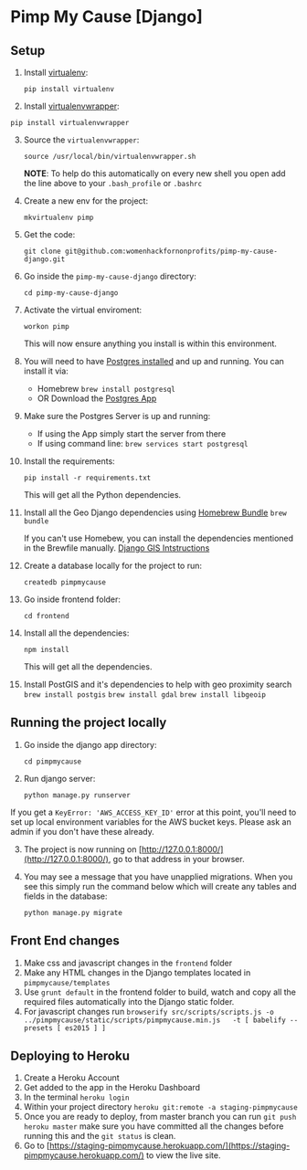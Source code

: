 # Pimp My Cause [Django]

## Setup

1. Install [virtualenv](https://virtualenv.pypa.io/en/stable/):

	`pip install virtualenv`

2. Install [virtualenvwrapper](https://virtualenvwrapper.readthedocs.io/en/latest/install.html):

  `pip install virtualenvwrapper`

3. Source the `virtualenvwrapper`:

	`source /usr/local/bin/virtualenvwrapper.sh`

	**NOTE**: To help do this automatically on every new shell you open add the line above to your `.bash_profile` or  `.bashrc`

4. Create a new env for the project:

	 `mkvirtualenv pimp`

5. Get the code:

	`git clone git@github.com:womenhackfornonprofits/pimp-my-cause-django.git`

6. Go inside the `pimp-my-cause-django` directory:

	`cd pimp-my-cause-django`

7. Activate the virtual enviroment:

	 `workon pimp`

	 This will now ensure anything you install is within this environment.

8. You will need to have [Postgres installed](https://www.postgresql.org/download/) and up and running. You can install it via:
	- Homebrew `brew install postgresql`
	- OR Download the [Postgres App](http://postgresapp.com/)

9. Make sure the Postgres Server is up and running:
	- If using the App simply start the server from there
	- If using command line: `brew services start postgresql`

9. Install the requirements:

	 `pip install -r requirements.txt`

	 This will get all the Python dependencies.
10. Install all the Geo Django dependencies using [Homebrew Bundle](https://github.com/Homebrew/homebrew-bundle)
	`brew bundle`

	If you can't use Homebew, you can install the dependencies mentioned in the Brewfile manually. [Django GIS Intstructions](https://docs.djangoproject.com/en/1.11/ref/contrib/gis/install/#macos)

9. Create a database locally for the project to run:

	`createdb pimpmycause`

10. Go inside frontend folder:

	`cd frontend`

11. Install all the dependencies:

	 `npm install`

	 This will get all the dependencies.
12. Install PostGIS and it's dependencies to help with geo proximity search
`brew install postgis`
`brew install gdal`
`brew install libgeoip`

## Running the project locally
1. Go inside the django app directory:

	`cd pimpmycause`

2. Run django server:

	`python manage.py runserver`

  If you get a `KeyError: 'AWS_ACCESS_KEY_ID'` error at this point, you'll need to set up local environment variables for the AWS bucket keys. Please ask an admin if you don't have these already.

3. The project is now running on [http://127.0.0.1:8000/](http://127.0.0.1:8000/), go to that address in your browser.

4. You may see a message that you have unapplied migrations. When you see this simply run the command below which will create any tables and fields in the database:

	`python manage.py migrate`

## Front End changes
1. Make css and javascript changes in the `frontend` folder
2. Make any HTML changes in the Django templates located in `pimpmycause/templates`
3. Use `grunt default` in the frontend folder to build, watch and copy all the required files automatically into the Django static folder.
4. For javascript changes run `browserify src/scripts/scripts.js -o ../pimpmycause/static/scripts/pimpmycause.min.js   -t [ babelify --presets [ es2015 ] ]`

## Deploying to Heroku
1. Create a Heroku Account
2. Get added to the app in the Heroku Dashboard
3. In the terminal `heroku login`
4. Within your project directory `heroku git:remote -a staging-pimpmycause`
5. Once you are ready to deploy, from master branch you can run `git push heroku master` make sure you have committed all the changes before running this and the `git status` is clean.
6. Go to [https://staging-pimpmycause.herokuapp.com/](https://staging-pimpmycause.herokuapp.com/) to view the live site.
